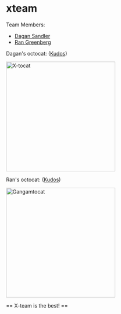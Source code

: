 xteam
=====

Team Members:
* [Dagan Sandler](https://github.com/dagansandler)
* [Ran Greenberg](https://github.com/gran33)

Dagan's octocat: ([Kudos](https://github.com/cameronmcefee))
<!-- Using html so images are in reasonable size -->
<a href="http://octodex.github.com/xtocat/">
  <img height="300px" width="300px" src="http://octodex.github.com/images/xtocat.jpg" alt="X-tocat" title="X-tocat FTW!" />
</a>

Ran's octocat: ([Kudos](https://github.com/jeejkang))
<!-- Using html so images are in reasonable size -->
<a href="http://octodex.github.com/gangnamtocat/">
  <img float="right" height="300px" width="300px" src="http://octodex.github.com/images/hipster-partycat.jpg" alt="Gangamtocat" title="Gangamtocat" />
</a>

== X-team is the best! ==
